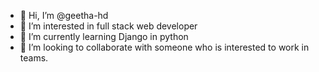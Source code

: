 - 👋 Hi, I’m @geetha-hd
- 👀 I’m interested in full stack web developer
- 🌱 I’m currently learning Django in python
- 💞️ I’m looking to collaborate with someone who is interested to work in teams.


<!---
geetha-hd/geetha-hd is a ✨ special ✨ repository because its `README.md` (this file) appears on your GitHub profile.
You can click the Preview link to take a look at your changes.
--->
